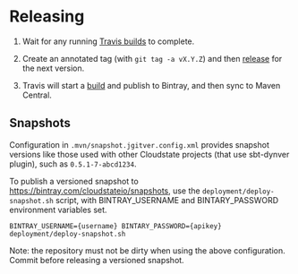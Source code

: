 # Releasing

1. Wait for any running [Travis builds](https://travis-ci.com/github/cloudstateio/springboot-support/builds) to complete.

2. Create an annotated tag (with `git tag -a vX.Y.Z`) and then [release](https://github.com/cloudstateio/springboot-support/releases) for the next version.

3. Travis will start a [build](https://travis-ci.com/github/cloudstateio/springboot-support/builds) and publish to Bintray, and then sync to Maven Central.


## Snapshots

Configuration in `.mvn/snapshot.jgitver.config.xml` provides snapshot versions like those used with other Cloudstate projects (that use sbt-dynver plugin), such as `0.5.1-7-abcd1234`.

To publish a versioned snapshot to https://bintray.com/cloudstateio/snapshots, use the `deployment/deploy-snapshot.sh` script, with BINTRAY_USERNAME and BINTARY_PASSWORD environment variables set.

```
BINTRAY_USERNAME={username} BINTARY_PASSWORD={apikey} deployment/deploy-snapshot.sh
```

Note: the repository must not be dirty when using the above configuration. Commit before releasing a versioned snapshot.
